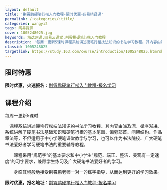 ```yaml
---
layout: default
title: '荆霄鹏硬笔行楷入门教程-限时优惠-网易精品课'
permalink: /:categories/:title/
categories: wangyi2
tags: 网易提供
cover: 1005248025.jpg
keywords: 精选网课,网易云课堂,荆霄鹏硬笔行楷入门教程
description: '每周一更新5课时课程系统讲述硬笔行楷技法知识的书法学习教程。其内容由浅及深，循序渐进，系统讲解了硬笔书法基础知识和硬笔行'
classid: 1005248025
targetlink: https://study.163.com/course/introduction/1005248025.htm?share=1&shareId=1025206652&utm_campaign=share&utm_medium=iphoneShare&utm_source=&utm_u=1025206652
---
```


## 限时特惠

**限时优惠，火速报名**：[荆霄鹏硬笔行楷入门教程-报名学习](https://study.163.com/course/introduction/1005248025.htm?share=1&shareId=1025206652&utm_campaign=share&utm_medium=iphoneShare&utm_source=&utm_u=1025206652)

## 课程介绍

每周一更新5课时



　课程系统讲述硬笔行楷技法知识的书法学习教程。其内容由浅及深，循序渐进，系统讲解了硬笔书法基础知识和硬笔行楷的基本笔画、偏旁部首、间架结构、作品章法等，不但适用于中小学硬笔课堂教学与学习，也可以作为书法院校、广大硬笔书法爱好者学习硬笔书法的重要辅导教程。

　　课程采用“规范字”的基本要求和中小学生“规范、端正、整洁、美观有一定速度”的习字要求，兼顾学生练习及广大硬笔书法爱好者的学习。

　　身临其境般地接受荆霄鹏老师一对一的练字指导，从而达到更好的学习效果。

**限时优惠，报名地址**：[荆霄鹏硬笔行楷入门教程-报名学习](https://study.163.com/course/introduction/1005248025.htm?share=1&shareId=1025206652&utm_campaign=share&utm_medium=iphoneShare&utm_source=&utm_u=1025206652)

